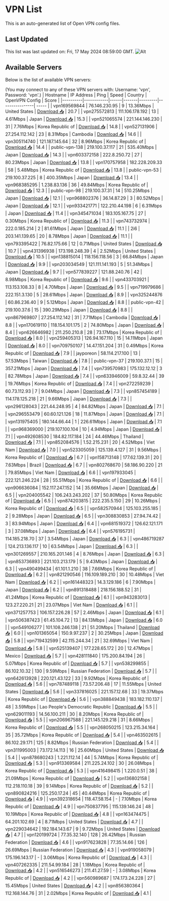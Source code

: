 # VPN List

This is an auto-generated list of Open VPN config files.

## Last Updated

This list was last updated on: Fri, 17 May 2024 08:59:00 GMT.
![Alt](https://repobeats.axiom.co/api/embed/186b98318ef1479477931607c1ad7d823f12451f.svg "Repobeats analytics image")

## Available Servers

Below is the list of available VPN servers:

(You may connect to any of these VPN servers with: Username: 'vpn', Password: 'vpn'.)
| Hostname | IP Address | Ping | Speed | Country | OpenVPN Config | Score |
|----------|------------|------|-------|---------|----------------| ----- |
| vpn169569844 | 76.146.230.95 | 9 | 13.36Mbps | United States | [Download 📥](./configs/server_0_US.ovpn) | 20.7 |
| vpn275572813 | 111.106.178.192 | 13 | 4.61Mbps | Japan | [Download 📥](./configs/server_1_JP.ovpn) | 15.3 |
| vpn521065574 | 221.144.146.230 | 31 | 7.76Mbps | Korea Republic of | [Download 📥](./configs/server_2_KR.ovpn) | 14.8 |
| vpn527131906 | 27.254.112.142 | 23 | 8.31Mbps | Cambodia | [Download 📥](./configs/server_3_KH.ovpn) | 14.6 |
| vpn305114740 | 121.187.145.64 | 32 | 8.96Mbps | Korea Republic of | [Download 📥](./configs/server_4_KR.ovpn) | 14.4 |
| public-vpn-138 | 219.100.37.117 | 21 | 535.40Mbps | Japan | [Download 📥](./configs/server_5_JP.ovpn) | 14.3 |
| vpn603372158 | 222.8.250.72 | 27 | 80.23Mbps | Japan | [Download 📥](./configs/server_6_JP.ovpn) | 13.8 |
| vpn170757958 | 182.228.209.33 | 58 | 5.48Mbps | Korea Republic of | [Download 📥](./configs/server_7_KR.ovpn) | 13.8 |
| public-vpn-53 | 219.100.37.225 | 8 | 400.35Mbps | Japan | [Download 📥](./configs/server_8_JP.ovpn) | 13.4 |
| vpn968385295 | 1.238.83.136 | 36 | 49.84Mbps | Korea Republic of | [Download 📥](./configs/server_9_KR.ovpn) | 12.3 |
| public-vpn-98 | 219.100.37.31 | 14 | 510.25Mbps | Japan | [Download 📥](./configs/server_10_JP.ovpn) | 12.1 |
| vpn968802376 | 36.14.87.29 | 3 | 80.52Mbps | Japan | [Download 📥](./configs/server_11_JP.ovpn) | 12.1 |
| vpn933421771 | 122.210.44.198 | 6 | 6.31Mbps | Japan | [Download 📥](./configs/server_12_JP.ovpn) | 11.4 |
| vpn345471034 | 183.105.167.75 | 27 | 0.30Mbps | Korea Republic of | [Download 📥](./configs/server_13_KR.ovpn) | 11.3 |
| vpn743732974 | 222.0.185.214 | 2 | 81.61Mbps | Japan | [Download 📥](./configs/server_14_JP.ovpn) | 11.1 |
| 2i6 | 203.141.139.65 | 20 | 8.78Mbps | Japan | [Download 📥](./configs/server_15_JP.ovpn) | 11.1 |
| vpn793395422 | 76.82.175.66 | 12 | 0.71Mbps | United States | [Download 📥](./configs/server_16_US.ovpn) | 10.7 |
| vpn431396938 | 173.198.248.39 | 4 | 2.52Mbps | United States | [Download 📥](./configs/server_17_US.ovpn) | 10.5 |
| vpn138815014 | 118.156.118.56 | 3 | 66.84Mbps | Japan | [Download 📥](./configs/server_18_JP.ovpn) | 9.9 |
| vpn203034549 | 121.111.141.193 | 5 | 51.34Mbps | Japan | [Download 📥](./configs/server_19_JP.ovpn) | 9.7 |
| vpn577839227 | 121.88.240.76 | 42 | 8.98Mbps | Korea Republic of | [Download 📥](./configs/server_20_KR.ovpn) | 9.6 |
| vpn433703921 | 113.153.108.33 | 8 | 4.70Mbps | Japan | [Download 📥](./configs/server_21_JP.ovpn) | 9.5 |
| vpn719979686 | 222.151.3.130 | 5 | 28.61Mbps | Japan | [Download 📥](./configs/server_22_JP.ovpn) | 8.9 |
| vpn325244876 | 60.86.236.40 | 9 | 5.12Mbps | Japan | [Download 📥](./configs/server_23_JP.ovpn) | 8.8 |
| public-vpn-42 | 219.100.37.6 | 15 | 390.29Mbps | Japan | [Download 📥](./configs/server_24_JP.ovpn) | 8.8 |
| vpn867969807 | 27.254.112.142 | 31 | 7.71Mbps | Cambodia | [Download 📥](./configs/server_25_KH.ovpn) | 8.8 |
| vpn170619110 | 118.154.101.175 | 2 | 74.80Mbps | Japan | [Download 📥](./configs/server_26_JP.ovpn) | 8.4 |
| vpn626646982 | 211.250.210.8 | 28 | 73.17Mbps | Korea Republic of | [Download 📥](./configs/server_27_KR.ovpn) | 8.0 |
| vpn259405313 | 126.94.167.110 | 15 | 14.11Mbps | Japan | [Download 📥](./configs/server_28_JP.ovpn) | 8.0 |
| vpn709750107 | 14.47.151.204 | 31 | 0.49Mbps | Korea Republic of | [Download 📥](./configs/server_29_KR.ovpn) | 7.9 |
| jayporeon | 58.114.217.100 | 13 | 57.53Mbps | Taiwan | [Download 📥](./configs/server_30_TW.ovpn) | 7.8 |
| public-vpn-37 | 219.100.37.1 | 15 | 357.21Mbps | Japan | [Download 📥](./configs/server_31_JP.ovpn) | 7.4 |
| vpn739570983 | 175.132.12.12 | 3 | 82.78Mbps | Japan | [Download 📥](./configs/server_32_JP.ovpn) | 7.4 |
| vpn633946009 | 59.8.32.44 | 39 | 19.76Mbps | Korea Republic of | [Download 📥](./configs/server_33_KR.ovpn) | 7.4 |
| vpn272259239 | 60.73.112.93 | 7 | 9.04Mbps | Japan | [Download 📥](./configs/server_34_JP.ovpn) | 7.3 |
| vpn857454189 | 114.178.125.218 | 21 | 9.66Mbps | Japan | [Download 📥](./configs/server_35_JP.ovpn) | 7.3 |
| vpn296128043 | 221.44.248.95 | 4 | 84.82Mbps | Japan | [Download 📥](./configs/server_36_JP.ovpn) | 7.1 |
| vpn296553479 | 60.60.121.126 | 18 | 11.87Mbps | Japan | [Download 📥](./configs/server_37_JP.ovpn) | 7.1 |
| vpn131975405 | 180.144.66.44 | 1 | 226.61Mbps | Japan | [Download 📥](./configs/server_38_JP.ovpn) | 7.1 |
| vpn968369000 | 219.107.100.104 | 10 | 4.94Mbps | Japan | [Download 📥](./configs/server_39_JP.ovpn) | 7.1 |
| vpn492608530 | 184.82.117.184 | 24 | 44.46Mbps | Thailand | [Download 📥](./configs/server_40_TH.ovpn) | 7.1 |
| vpn852084576 | 1.52.215.231 | 20 | 4.52Mbps | Viet Nam | [Download 📥](./configs/server_41_VN.ovpn) | 7.0 |
| vpn523305059 | 125.139.4.127 | 31 | 9.56Mbps | Korea Republic of | [Download 📥](./configs/server_42_KR.ovpn) | 6.7 |
| vpn158713148 | 177.62.139.31 | 20 | 7.63Mbps | Brazil | [Download 📥](./configs/server_43_BR.ovpn) | 6.7 |
| vpn802768670 | 58.186.90.220 | 21 | 79.85Mbps | Viet Nam | [Download 📥](./configs/server_44_VN.ovpn) | 6.6 |
| vpn197933045 | 222.121.246.224 | 28 | 55.51Mbps | Korea Republic of | [Download 📥](./configs/server_45_KR.ovpn) | 6.6 |
| vpn906636084 | 152.117.247.152 | 14 | 35.66Mbps | Japan | [Download 📥](./configs/server_46_JP.ovpn) | 6.5 |
| vpn204005542 | 106.243.243.202 | 37 | 50.80Mbps | Korea Republic of | [Download 📥](./configs/server_47_KR.ovpn) | 6.5 |
| vpn874203815 | 222.235.5.150 | 29 | 10.26Mbps | Korea Republic of | [Download 📥](./configs/server_48_KR.ovpn) | 6.5 |
| vpn582570944 | 125.103.255.185 | 2 | 9.28Mbps | Japan | [Download 📥](./configs/server_49_JP.ovpn) | 6.5 |
| vpn308830853 | 27.94.74.42 | 3 | 83.94Mbps | Japan | [Download 📥](./configs/server_50_JP.ovpn) | 6.4 |
| vpn681519372 | 126.62.121.171 | 3 | 37.08Mbps | Japan | [Download 📥](./configs/server_51_JP.ovpn) | 6.4 |
| vpn576195731 | 114.185.218.70 | 37 | 3.54Mbps | Japan | [Download 📥](./configs/server_52_JP.ovpn) | 6.3 |
| vpn486719287 | 124.213.136.117 | 10 | 63.54Mbps | Japan | [Download 📥](./configs/server_53_JP.ovpn) | 6.3 |
| vpn301269557 | 210.165.201.146 | 4 | 8.76Mbps | Japan | [Download 📥](./configs/server_54_JP.ovpn) | 6.3 |
| vpn853736893 | 221.103.213.179 | 5 | 9.43Mbps | Japan | [Download 📥](./configs/server_55_JP.ovpn) | 6.3 |
| vpn490499434 | 61.101.1.210 | 38 | 7.66Mbps | Korea Republic of | [Download 📥](./configs/server_56_KR.ovpn) | 6.2 |
| vpn821290546 | 116.109.189.210 | 30 | 10.48Mbps | Viet Nam | [Download 📥](./configs/server_57_VN.ovpn) | 6.2 |
| vpn161448323 | 14.3.129.186 | 6 | 7.90Mbps | Japan | [Download 📥](./configs/server_58_JP.ovpn) | 6.2 |
| vpn891318488 | 218.156.188.52 | 31 | 41.24Mbps | Korea Republic of | [Download 📥](./configs/server_59_KR.ovpn) | 6.1 |
| vpn943283013 | 123.27.220.21 | 21 | 23.07Mbps | Viet Nam | [Download 📥](./configs/server_60_VN.ovpn) | 6.1 |
| vpn371257753 | 106.157.226.28 | 57 | 2.46Mbps | Japan | [Download 📥](./configs/server_61_JP.ovpn) | 6.1 |
| vpn506387423 | 61.45.104.72 | 13 | 84.13Mbps | Japan | [Download 📥](./configs/server_62_JP.ovpn) | 6.0 |
| vpn549106277 | 101.108.246.138 | 21 | 51.20Mbps | Thailand | [Download 📥](./configs/server_63_TH.ovpn) | 6.0 |
| vpn101365054 | 150.9.97.237 | 2 | 30.25Mbps | Japan | [Download 📥](./configs/server_64_JP.ovpn) | 5.8 |
| vpn719432599 | 42.115.244.34 | 21 | 32.69Mbps | Viet Nam | [Download 📥](./configs/server_65_VN.ovpn) | 5.8 |
| vpn525139407 | 177.228.65.172 | 20 | 12.47Mbps | Mexico | [Download 📥](./configs/server_66_MX.ovpn) | 5.7 |
| vpn428111840 | 175.200.84.194 | 26 | 5.07Mbps | Korea Republic of | [Download 📥](./configs/server_67_KR.ovpn) | 5.7 |
| vpn538299855 | 86.102.10.32 | 130 | 9.59Mbps | Russian Federation | [Download 📥](./configs/server_68_RU.ovpn) | 5.7 |
| vpn642613928 | 220.121.43.122 | 33 | 9.92Mbps | Korea Republic of | [Download 📥](./configs/server_69_KR.ovpn) | 5.6 |
| vpn787489118 | 73.57.206.48 | 17 | 11.55Mbps | United States | [Download 📥](./configs/server_70_US.ovpn) | 5.6 |
| vpn337816025 | 221.157.12.68 | 33 | 19.37Mbps | Korea Republic of | [Download 📥](./configs/server_71_KR.ovpn) | 5.6 |
| vpn388849438 | 183.182.110.137 | 48 | 3.59Mbps | Lao People's Democratic Republic | [Download 📥](./configs/server_72_LA.ovpn) | 5.5 |
| vpn629011193 | 14.56.100.211 | 30 | 8.20Mbps | Korea Republic of | [Download 📥](./configs/server_73_KR.ovpn) | 5.5 |
| vpn206967588 | 221.145.129.218 | 31 | 8.66Mbps | Korea Republic of | [Download 📥](./configs/server_74_KR.ovpn) | 5.5 |
| vpn268050215 | 123.215.34.164 | 35 | 35.72Mbps | Korea Republic of | [Download 📥](./configs/server_75_KR.ovpn) | 5.4 |
| vpn463502615 | 86.102.29.171 | 125 | 8.82Mbps | Russian Federation | [Download 📥](./configs/server_76_RU.ovpn) | 5.4 |
| vpn311995003 | 73.172.14.113 | 16 | 25.60Mbps | United States | [Download 📥](./configs/server_77_US.ovpn) | 5.4 |
| vpn878680243 | 1.221.112.14 | 44 | 5.74Mbps | Korea Republic of | [Download 📥](./configs/server_78_KR.ovpn) | 5.3 |
| vpn913369584 | 211.225.24.102 | 30 | 26.08Mbps | Korea Republic of | [Download 📥](./configs/server_79_KR.ovpn) | 5.3 |
| vpn416498415 | 1.220.0.51 | 38 | 21.09Mbps | Korea Republic of | [Download 📥](./configs/server_80_KR.ovpn) | 5.2 |
| vpn136802158 | 112.218.110.18 | 39 | 9.14Mbps | Korea Republic of | [Download 📥](./configs/server_81_KR.ovpn) | 5.2 |
| vpn890824216 | 125.250.17.24 | 45 | 40.44Mbps | Korea Republic of | [Download 📥](./configs/server_82_KR.ovpn) | 4.9 |
| vpn392318654 | 118.47.58.154 | - | 7.10Mbps | Korea Republic of | [Download 📥](./configs/server_83_KR.ovpn) | 4.9 |
| vpn750837795 | 115.139.146.24 | 48 | 10.19Mbps | Korea Republic of | [Download 📥](./configs/server_84_KR.ovpn) | 4.8 |
| vpn163474475 | 64.201.102.69 | 4 | 8.71Mbps | United States | [Download 📥](./configs/server_85_US.ovpn) | 4.7 |
| vpn229034642 | 192.184.143.67 | 9 | 9.72Mbps | United States | [Download 📥](./configs/server_86_US.ovpn) | 4.7 |
| vpn120199724 | 77.35.32.140 | 128 | 26.42Mbps | Russian Federation | [Download 📥](./configs/server_87_RU.ovpn) | 4.6 |
| vpn917623828 | 77.35.14.66 | 126 | 26.69Mbps | Russian Federation | [Download 📥](./configs/server_88_RU.ovpn) | 4.3 |
| vpn919058079 | 175.196.143.17 | - | 3.06Mbps | Korea Republic of | [Download 📥](./configs/server_89_KR.ovpn) | 4.3 |
| vpn407262335 | 211.54.99.184 | 28 | 1.18Mbps | Korea Republic of | [Download 📥](./configs/server_90_KR.ovpn) | 4.2 |
| vpn516546273 | 211.41.27.59 | - | 3.08Mbps | Korea Republic of | [Download 📥](./configs/server_91_KR.ovpn) | 4.2 |
| vpn560989687 | 174.173.24.228 | 27 | 15.45Mbps | United States | [Download 📥](./configs/server_92_US.ovpn) | 4.2 |
| vpn856380364 | 112.168.144.76 | 31 | 2.02Mbps | Korea Republic of | [Download 📥](./configs/server_93_KR.ovpn) | 4.1 |
